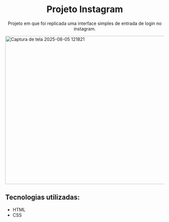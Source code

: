 <h1 align="center">Projeto Instagram</h1>

<p align="center">Projeto em que foi replicada uma interface simples de entrada de login no instagram.</p>

<img width="802" height="468" alt="Captura de tela 2025-08-05 121821" src="https://github.com/user-attachments/assets/f07a2610-5f83-4f09-b42e-f6f9352400b8" />



<h2>Tecnologias utilizadas:</h2>
<ul>
  <li>HTML</li>
  <li>CSS</li>
</ul>


